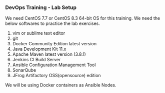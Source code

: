 ### DevOps Training - Lab Setup
We need CentOS 7.7 or CentOS 8.3 64-bit OS for this training. We need the below softwares to practice the lab exercises.

1. vim or sublime text editor
2. git 
3. Docker Community Edition latest version
4. Java Development Kit 11.x
5. Apache Maven latest version (3.8.1)
6. Jenkins CI Build Server
7. Ansible Configuration Management Tool
8. SonarQube
9. JFrog Artifactory OSS(opensource) edition

We will be using Docker containers as Ansible Nodes.
